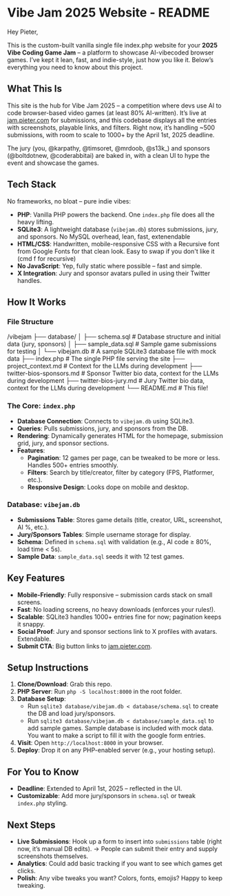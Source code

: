 # Vibe Jam 2025 Website - README

Hey Pieter,

This is the custom-built vanilla single file index.php website for your **2025 Vibe Coding Game Jam** – a platform to showcase AI-vibecoded browser games. I’ve kept it lean, fast, and indie-style, just how you like it. Below’s everything you need to know about this project.

## What This Is

This site is the hub for Vibe Jam 2025 – a competition where devs use AI to code browser-based video games (at least 80% AI-written). It’s live at [jam.pieter.com](http://jam.pieter.com) for submissions, and this codebase displays all the entries with screenshots, playable links, and filters. Right now, it’s handling ~500 submissions, with room to scale to 1000+ by the April 1st, 2025 deadline.

The jury (you, @karpathy, @timsoret, @mrdoob, @s13k\_) and sponsors (@boltdotnew, @coderabbitai) are baked in, with a clean UI to hype the event and showcase the games.

## Tech Stack

No frameworks, no bloat – pure indie vibes:

- **PHP**: Vanilla PHP powers the backend. One `index.php` file does all the heavy lifting.
- **SQLite3**: A lightweight database (`vibejam.db`) stores submissions, jury, and sponsors. No MySQL overhead, lean, fast, extenendable
- **HTML/CSS**: Handwritten, mobile-responsive CSS with a Recursive font from Google Fonts for that clean look. Easy to swap if you don't like it (cmd f for recursive)
- **No JavaScript**: Yep, fully static where possible – fast and simple.
- **X Integration**: Jury and sponsor avatars pulled in using their Twitter handles.

## How It Works

### File Structure

/vibejam
├── database/
│ ├── schema.sql # Database structure and initial data (jury, sponsors)
│ ├── sample_data.sql # Sample game submissions for testing
│ └── vibejam.db # A sample SQLite3 database file with mock data
├── index.php # The single PHP file serving the site
├── project_context.md # Context for the LLMs during development
├── twitter-bios-sponsors.md # Sponsor Twitter bio data, context for the LLMs during development
├── twitter-bios-jury.md # Jury Twitter bio data, context for the LLMs during development
└── README.md # This file!

### The Core: `index.php`

- **Database Connection**: Connects to `vibejam.db` using SQLite3.
- **Queries**: Pulls submissions, jury, and sponsors from the DB.
- **Rendering**: Dynamically generates HTML for the homepage, submission grid, jury, and sponsor sections.
- **Features**:
  - **Pagination**: 12 games per page, can be tweaked to be more or less. Handles 500+ entries smoothly.
  - **Filters**: Search by title/creator, filter by category (FPS, Platformer, etc.).
  - **Responsive Design**: Looks dope on mobile and desktop.

### Database: `vibejam.db`

- **Submissions Table**: Stores game details (title, creator, URL, screenshot, AI %, etc.).
- **Jury/Sponsors Tables**: Simple username storage for display.
- **Schema**: Defined in `schema.sql` with validation (e.g., AI code ≥ 80%, load time < 5s).
- **Sample Data**: `sample_data.sql` seeds it with 12 test games.

## Key Features

- **Mobile-Friendly**: Fully responsive – submission cards stack on small screens.
- **Fast**: No loading screens, no heavy downloads (enforces your rules!).
- **Scalable**: SQLite3 handles 1000+ entries fine for now; pagination keeps it snappy.
- **Social Proof**: Jury and sponsor sections link to X profiles with avatars. Extendable.
- **Submit CTA**: Big button links to [jam.pieter.com](http://jam.pieter.com).

## Setup Instructions

1. **Clone/Download**: Grab this repo.
2. **PHP Server**: Run `php -S localhost:8000` in the root folder.
3. **Database Setup**:
   - Run `sqlite3 database/vibejam.db < database/schema.sql` to create the DB and load jury/sponsors.
   - Run `sqlite3 database/vibejam.db < database/sample_data.sql` to add sample games.
     Sample database is included with mock data. You want to make a script to fill it with the google form entries.
4. **Visit**: Open `http://localhost:8000` in your browser.
5. **Deploy**: Drop it on any PHP-enabled server (e.g., your hosting setup).

## For You to Know

- **Deadline**: Extended to April 1st, 2025 – reflected in the UI.
- **Customizable**: Add more jury/sponsors in `schema.sql` or tweak `index.php` styling.

## Next Steps

- **Live Submissions**: Hook up a form to insert into `submissions` table (right now, it’s manual DB edits).
  -> People can submit their entry and supply screenshots themselves.
- **Analytics**: Could add basic tracking if you want to see which games get clicks.
- **Polish**: Any vibe tweaks you want? Colors, fonts, emojis? Happy to keep tweaking.
